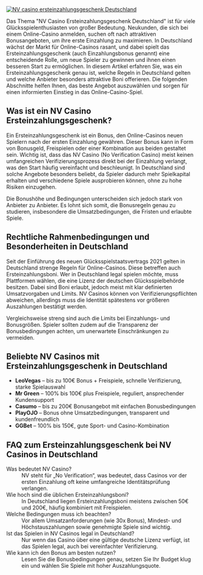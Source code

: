 [![NV casino ersteinzahlungsgeschenk Deutschland](https://123-caf.pages.dev/gitsignup.png)](https://vrmoo.ru/Bt82HjjY)

<p>Das Thema "NV Casino Ersteinzahlungsgeschenk Deutschland" ist für viele Glücksspielenthusiasten von großer Bedeutung. Neukunden, die sich bei einem Online-Casino anmelden, suchen oft nach attraktiven Bonusangeboten, um ihre erste Einzahlung zu maximieren. In Deutschland wächst der Markt für Online-Casinos rasant, und dabei spielt das Ersteinzahlungsgeschenk (auch Einzahlungsbonus genannt) eine entscheidende Rolle, um neue Spieler zu gewinnen und ihnen einen besseren Start zu ermöglichen. In diesem Artikel erfahren Sie, was ein Ersteinzahlungsgeschenk genau ist, welche Regeln in Deutschland gelten und welche Anbieter besonders attraktive Boni offerieren. Die folgenden Abschnitte helfen Ihnen, das beste Angebot auszuwählen und sorgen für einen informierten Einstieg in das Online-Casino-Spiel.</p>  <h2>Was ist ein NV Casino Ersteinzahlungsgeschenk?</h2> <p>Ein Ersteinzahlungsgeschenk ist ein Bonus, den Online-Casinos neuen Spielern nach der ersten Einzahlung gewähren. Dieser Bonus kann in Form von Bonusgeld, Freispielen oder einer Kombination aus beiden gestaltet sein. Wichtig ist, dass das NV Casino (No Verification Casino) meist keinen umfangreichen Verifizierungsprozess direkt bei der Einzahlung verlangt, was den Start häufig vereinfacht und beschleunigt. In Deutschland sind solche Angebote besonders beliebt, da Spieler dadurch mehr Spielkapital erhalten und verschiedene Spiele ausprobieren können, ohne zu hohe Risiken einzugehen.</p>  <p>Die Bonushöhe und Bedingungen unterscheiden sich jedoch stark von Anbieter zu Anbieter. Es lohnt sich somit, die Bonusregeln genau zu studieren, insbesondere die Umsatzbedingungen, die Fristen und erlaubte Spiele.</p>  <h2>Rechtliche Rahmenbedingungen und Besonderheiten in Deutschland</h2> <p>Seit der Einführung des neuen Glücksspielstaatsvertrags 2021 gelten in Deutschland strenge Regeln für Online-Casinos. Diese betreffen auch Ersteinzahlungsboni. Wer in Deutschland legal spielen möchte, muss Plattformen wählen, die eine Lizenz der deutschen Glücksspielbehörde besitzen. Dabei sind Boni erlaubt, jedoch meist mit klar definierten Umsatzvorgaben und Limits. NV Casinos können von Verifizierungspflichten abweichen, allerdings muss die Identität spätestens vor größeren Auszahlungen bestätigt werden.</p>  <p>Vergleichsweise streng sind auch die Limits bei Einzahlungs- und Bonusgrößen. Spieler sollten zudem auf die Transparenz der Bonusbedingungen achten, um unerwartete Einschränkungen zu vermeiden.</p>  <h2>Beliebte NV Casinos mit Ersteinzahlungsgeschenk in Deutschland</h2> <ul> <li><strong>LeoVegas</strong> – bis zu 100€ Bonus + Freispiele, schnelle Verifizierung, starke Spielauswahl</li> <li><strong>Mr Green</strong> – 100% bis 100€ plus Freispiele, reguliert, ansprechender Kundensupport</li> <li><strong>Casumo</strong> – bis zu 200€ Bonusangebot mit einfachen Bonusbedingungen</li> <li><strong>PlayOJO</strong> – Bonus ohne Umsatzbedingungen, transparent und kundenfreundlich</li> <li><strong>GGBet</strong> – 100% bis 150€, gute Sport- und Casino-Kombination</li> </ul>  <h2>FAQ zum Ersteinzahlungsgeschenk bei NV Casinos in Deutschland</h2> <dl>   <dt>Was bedeutet NV Casino?</dt>   <dd>NV steht für „No Verification“, was bedeutet, dass Casinos vor der ersten Einzahlung oft keine umfangreiche Identitätsprüfung verlangen.</dd>   <dt>Wie hoch sind die üblichen Ersteinzahlungsboni?</dt>   <dd>In Deutschland liegen Ersteinzahlungsboni meistens zwischen 50€ und 200€, häufig kombiniert mit Freispielen.</dd>   <dt>Welche Bedingungen muss ich beachten?</dt>   <dd>Vor allem Umsatzanforderungen (wie 30x Bonus), Mindest- und Höchstauszahlungen sowie genehmigte Spiele sind wichtig.</dd>   <dt>Ist das Spielen in NV Casinos legal in Deutschland?</dt>   <dd>Nur wenn das Casino über eine gültige deutsche Lizenz verfügt, ist das Spielen legal, auch bei vereinfachter Verifizierung.</dd>   <dt>Wie kann ich den Bonus am besten nutzen?</dt>   <dd>Lesen Sie die Bonusbedingungen genau, setzen Sie Ihr Budget klug ein und wählen Sie Spiele mit hoher Auszahlungsquote.</dd> </dl>